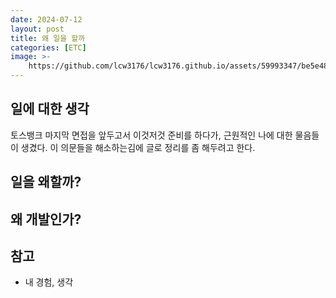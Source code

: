 ```yaml
---
date: 2024-07-12
layout: post
title: 왜 일을 할까
categories: [ETC]
image: >-
    https://github.com/lcw3176/lcw3176.github.io/assets/59993347/be5e4815-4c43-4391-bdbf-b5cb0af17629
---
```


## 일에 대한 생각

토스뱅크 마지막 면접을 앞두고서 이것저것 준비를 하다가, 근원적인 나에 대한 물음들이 생겼다.
이 의문들을 해소하는김에 글로 정리를 좀 해두려고 한다.

## 일을 왜할까?

## 왜 개발인가?


## 참고

- 내 경험, 생각